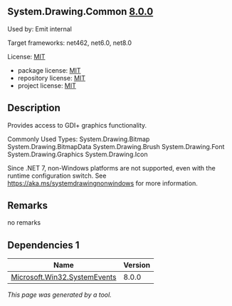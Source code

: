 System.Drawing.Common [8.0.0](https://www.nuget.org/packages/System.Drawing.Common/8.0.0)
--------------------

Used by: Emit internal

Target frameworks: net462, net6.0, net8.0

License: [MIT](../../../../licenses/mit) 

- package license: [MIT](https://licenses.nuget.org/MIT) 
- repository license: [MIT](https://github.com/dotnet/winforms) 
- project license: [MIT](https://github.com/dotnet/winforms) 

Description
-----------
Provides access to GDI+ graphics functionality.

Commonly Used Types:
System.Drawing.Bitmap
System.Drawing.BitmapData
System.Drawing.Brush
System.Drawing.Font
System.Drawing.Graphics
System.Drawing.Icon

Since .NET 7, non-Windows platforms are not supported, even with the runtime configuration switch. See https://aka.ms/systemdrawingnonwindows for more information.

Remarks
-----------
no remarks


Dependencies 1
-----------

|Name|Version|
|----------|:----|
|[Microsoft.Win32.SystemEvents](../../../../packages/nuget.org/microsoft.win32.systemevents/8.0.0)|8.0.0|

*This page was generated by a tool.*